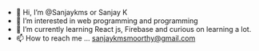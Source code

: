 - 👋 Hi, I’m @Sanjaykms or Sanjay K
- 👀 I’m interested in web programming and programming
- 🌱 I’m currently learning React js, Firebase and curious on learning a lot. 
- 📫 How to reach me ... sanjaykmsmoorthy@gmail.com

<!---
Sanjaykms/Sanjaykms is a ✨ special ✨ repository because its `README.md` (this file) appears on your GitHub profile.
You can click the Preview link to take a look at your changes.
--->
